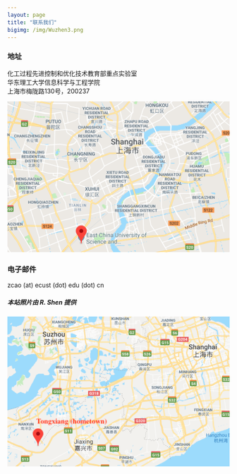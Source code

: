```yaml
---
layout: page
title: "联系我们"
bigimg: /img/Wuzhen3.png
---
```

### 地址  
化工过程先进控制和优化技术教育部重点实验室  
华东理工大学信息科学与工程学院  
上海市梅陇路130号，200237

![](/img/map.png)

### 电子邮件 
zcao (at) ecust (dot) edu (dot) cn



##### 本站照片由 R. Shen 提供
![](/img/hometown.png)


